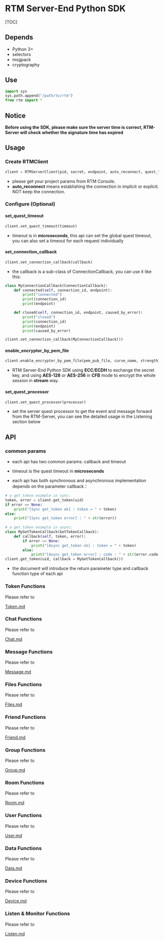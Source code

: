 # RTM Server-End Python SDK

[TOC]

## Depends

* Python 3+
* selectors
* msgpack
* cryptography



## Use

```python
import sys
sys.path.append("/path/to/rtm")
from rtm import *
```



## Notice

**Before using the SDK, please make sure the server time is correct, RTM-Server will check whether the signature time has expired**



## Usage

### Create RTMClient

```python
client = RTMServerClient(pid, secret, endpoint, auto_reconnect, quest_timeout_microseconds)
```

* please get your project params from RTM Console.
* **auto_reconnect** means establishing the connection in implicit or explicit. NOT keep the connection.



### Configure (Optional)

#### set_quest_timeout

```python
client.set_quest_timeout(timeout)
```

* timeout is in **microseconds**, this api can set the global quest timeout, you can also set a timeout for each request individually



#### set_connection_callback

```python
client.set_connection_callback(callback)
```

* the callback is a sub-class of ConnectionCallback, you can use it like this:

```python
class MyConnectionCallback(ConnectionCallback):
    def connected(self, connection_id, endpoint):
        print("connected")
        print(connection_id)
        print(endpoint)

    def closed(self, connection_id, endpoint, caused_by_error):
        print("closed")
        print(connection_id)
        print(endpoint)
        print(caused_by_error)

client.set_connection_callback(MyConnectionCallback())
```



#### enable_encryptor_by_pem_file

```python
client.enable_encryptor_by_pem_file(pem_pub_file, curve_name, strength)
```

* RTM Server-End Python SDK using **ECC**/**ECDH** to exchange the secret key, and using **AES-128** or **AES-256** in **CFB** mode to encrypt the whole session in **stream** way.



#### set_quest_processor

```python
client.set_quest_processor(processor)
```

* set the server quest processor to get the event and message forward from the RTM-Server, you can see the detailed usage in the Listening section below



## API

### common params

* each api has two common params: callback and timeout
* timeout is the quest timeout in  **microseconds**

* each api has both synchronous and asynchronous implementation depends on the parameter callback：

```python
# a get_token example in sync:
token, error = client.get_token(uid)
if error == None:
    print("[Sync get_token ok] : token = " + token)
else:
    print("[Sync get_token error] : " + str(error))
    
# a get_token example in async:
class MyGetTokenCallback(GetTokenCallback):
    def callback(self, token, error):
        if error == None:
            print("[Async get_token ok] : token = " + token)
        else:
            print("[Async get_token error] : code : " + str(error.code) + " message: " + error.message)
client.get_token(uid, callback = MyGetTokenCallback())
```

* the document will introduce the return parameter type and callback function type of each api



### Token Functions

Please refer to 

[Token.md](doc/Token.md)



### Chat Functions

Please refer to 

[Chat.md](doc/Chat.md)



### Message Functions

Please refer to 

[Message.md](doc/Message.md)



### Files Functions

Please refer to 

[Files.md](doc/Files.md)



### Friend Functions

Please refer to 

[Friend.md](doc/Friend.md)



### Group Functions

Please refer to 

[Group.md](doc/Group.md)



### Room Functions

Please refer to 

[Room.md](doc/Room.md)



### User Functions

Please refer to 

[User.md](doc/User.md)



### Data Functions

Please refer to 

[Data.md](doc/Data.md)



### Device Functions

Please refer to 

[Device.md](doc/Device.md)



### Listen & Monitor Functions

Please refer to 

[Listen.md](doc/Listen.md)





